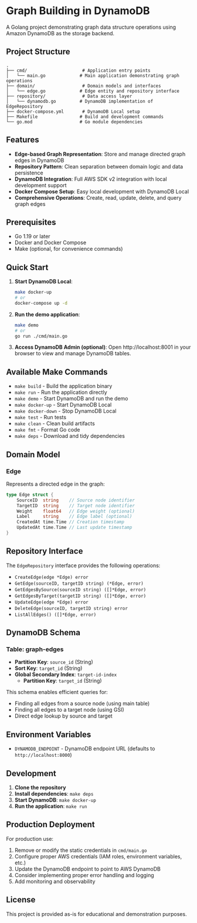 # Graph Building in DynamoDB

A Golang project demonstrating graph data structure operations using Amazon DynamoDB as the storage backend.

## Project Structure

```
.
├── cmd/                     # Application entry points
│   └── main.go             # Main application demonstrating graph operations
├── domain/                  # Domain models and interfaces
│   └── edge.go             # Edge entity and repository interface
├── repository/              # Data access layer
│   └── dynamodb.go         # DynamoDB implementation of EdgeRepository
├── docker-compose.yml       # DynamoDB Local setup
├── Makefile                # Build and development commands
└── go.mod                  # Go module dependencies
```

## Features

- **Edge-based Graph Representation**: Store and manage directed graph edges in DynamoDB
- **Repository Pattern**: Clean separation between domain logic and data persistence
- **DynamoDB Integration**: Full AWS SDK v2 integration with local development support
- **Docker Compose Setup**: Easy local development with DynamoDB Local
- **Comprehensive Operations**: Create, read, update, delete, and query graph edges

## Prerequisites

- Go 1.19 or later
- Docker and Docker Compose
- Make (optional, for convenience commands)

## Quick Start

1. **Start DynamoDB Local**:
   ```bash
   make docker-up
   # or
   docker-compose up -d
   ```

2. **Run the demo application**:
   ```bash
   make demo
   # or
   go run ./cmd/main.go
   ```

3. **Access DynamoDB Admin (optional)**:
   Open http://localhost:8001 in your browser to view and manage DynamoDB tables.

## Available Make Commands

- `make build` - Build the application binary
- `make run` - Run the application directly
- `make demo` - Start DynamoDB and run the demo
- `make docker-up` - Start DynamoDB Local
- `make docker-down` - Stop DynamoDB Local
- `make test` - Run tests
- `make clean` - Clean build artifacts
- `make fmt` - Format Go code
- `make deps` - Download and tidy dependencies

## Domain Model

### Edge
Represents a directed edge in the graph:
```go
type Edge struct {
    SourceID  string    // Source node identifier
    TargetID  string    // Target node identifier  
    Weight    float64   // Edge weight (optional)
    Label     string    // Edge label (optional)
    CreatedAt time.Time // Creation timestamp
    UpdatedAt time.Time // Last update timestamp
}
```

## Repository Interface

The `EdgeRepository` interface provides the following operations:
- `CreateEdge(edge *Edge) error`
- `GetEdge(sourceID, targetID string) (*Edge, error)`
- `GetEdgesBySource(sourceID string) ([]*Edge, error)`
- `GetEdgesByTarget(targetID string) ([]*Edge, error)`
- `UpdateEdge(edge *Edge) error`
- `DeleteEdge(sourceID, targetID string) error`
- `ListAllEdges() ([]*Edge, error)`

## DynamoDB Schema

### Table: graph-edges
- **Partition Key**: `source_id` (String)
- **Sort Key**: `target_id` (String)
- **Global Secondary Index**: `target-id-index`
  - **Partition Key**: `target_id` (String)

This schema enables efficient queries for:
- Finding all edges from a source node (using main table)
- Finding all edges to a target node (using GSI)
- Direct edge lookup by source and target

## Environment Variables

- `DYNAMODB_ENDPOINT` - DynamoDB endpoint URL (defaults to `http://localhost:8000`)

## Development

1. **Clone the repository**
2. **Install dependencies**: `make deps`
3. **Start DynamoDB**: `make docker-up`
4. **Run the application**: `make run`

## Production Deployment

For production use:
1. Remove or modify the static credentials in `cmd/main.go`
2. Configure proper AWS credentials (IAM roles, environment variables, etc.)
3. Update the DynamoDB endpoint to point to AWS DynamoDB
4. Consider implementing proper error handling and logging
5. Add monitoring and observability

## License

This project is provided as-is for educational and demonstration purposes.